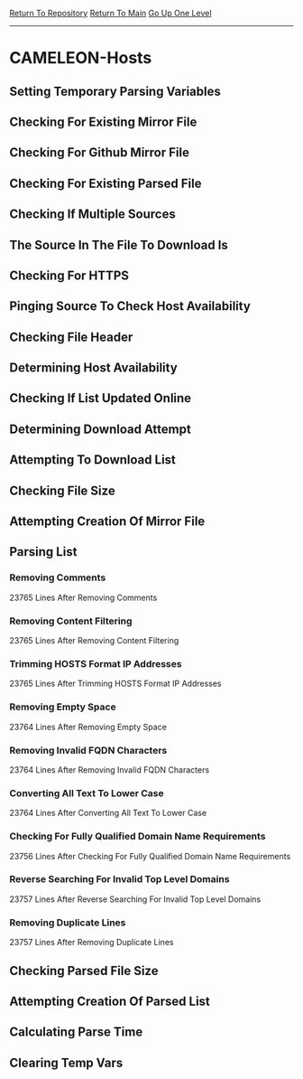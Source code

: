 [Return To Repository](https://github.com/deathbybandaid/piholeparser/)
[Return To Main](https://github.com/deathbybandaid/piholeparser/blob/master/RecentRunLogs/Mainlog.md)
[Go Up One Level](https://github.com/deathbybandaid/piholeparser/blob/master/RecentRunLogs/TopLevelScripts/30-Processing-External-Blacklists.md)
____________________________________
# CAMELEON-Hosts
## Setting Temporary Parsing Variables
## Checking For Existing Mirror File
## Checking For Github Mirror File
## Checking For Existing Parsed File
## Checking If Multiple Sources
## The Source In The File To Download Is
## Checking For HTTPS
## Pinging Source To Check Host Availability
## Checking File Header
## Determining Host Availability
## Checking If List Updated Online
## Determining Download Attempt
## Attempting To Download List
## Checking File Size
## Attempting Creation Of Mirror File
## Parsing List
### Removing Comments
23765 Lines After Removing Comments
### Removing Content Filtering
23765 Lines After Removing Content Filtering
### Trimming HOSTS Format IP Addresses
23765 Lines After Trimming HOSTS Format IP Addresses
### Removing Empty Space
23764 Lines After Removing Empty Space
### Removing Invalid FQDN Characters
23764 Lines After Removing Invalid FQDN Characters
### Converting All Text To Lower Case
23764 Lines After Converting All Text To Lower Case
### Checking For Fully Qualified Domain Name Requirements
23756 Lines After Checking For Fully Qualified Domain Name Requirements
### Reverse Searching For Invalid Top Level Domains
23757 Lines After Reverse Searching For Invalid Top Level Domains
### Removing Duplicate Lines
23757 Lines After Removing Duplicate Lines
## Checking Parsed File Size
## Attempting Creation Of Parsed List
## Calculating Parse Time
## Clearing Temp Vars
